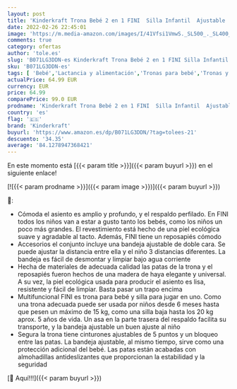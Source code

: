 ```yaml
---
layout: post
title: 'Kinderkraft Trona Bebé 2 en 1 FINI  Silla Infantil  Ajustable  Gris'
date: 2022-02-26 22:45:01
image: 'https://m.media-amazon.com/images/I/41Vfsi1VmwS._SL500_._SL400_.jpg'
comments: true
category: ofertas
author: 'tole.es'
slug: 'B071LG3DDN-es Kinderkraft Trona Bebé 2 en 1 FINI Silla Infantil...'
sku: 'B071LG3DDN-es'
tags: [ 'Bebé','Lactancia y alimentación','Tronas para bebé','Tronas y asientos','bebé','kinderkraft','trona', ]
actualPrice: 64.99 EUR
currency: EUR
price: 64.99
comparePrice: 99.0 EUR
prodname: 'Kinderkraft Trona Bebé 2 en 1 FINI  Silla Infantil  Ajustable  Gris'
country: 'es'
flag: '🇪🇸'
brand: 'Kinderkraft'
buyurl: 'https://www.amazon.es/dp/B071LG3DDN/?tag=tolees-21'
descuento: '34.35'
average: '84.1278947368421'
---
```


En este momento está [{{< param title >}}]({{< param buyurl >}}) en el siguiente enlace!

[![{{< param prodname >}}]({{< param image >}})]({{< param buyurl >}})

🔎:

- Cómoda el asiento es amplio y profundo, y el respaldo perfilado. En FINI todos los niños van a estar a gusto tanto los bebés, como los niños un poco más grandes. El revestimiento está hecho de una piel ecológica suave y agradable al tacto. Además, FINI tiene un reposapiés cómodo
- Accesorios el conjunto incluye una bandeja ajustable de doble cara. Se puede ajustar la distancia entre ella y el niño 3 distancias diferentes. La bandeja es fácil de desmontar y limpiar bajo agua corriente
- Hecha de materiales de adecuada calidad las patas de la trona y el reposapiés fueron hechos de una madera de haya elegante y universal. A su vez, la piel ecológica usada para producir el asiento es lisa, resistente y fácil de limpiar. Basta pasar un trapo encima
- Multifuncional FINI es trona para bebé y silla para jugar en uno. Como una trona adecuada puede ser usada por niños desde 6 meses hasta que pesen un máximo de 15 kg, como una silla baja hasta los 20 kg aprox. 5 años de vida. Un asa en la parte trasera del respaldo facilita su transporte, y la bandeja ajustable un buen ajuste al niño
- Segura la trona tiene cinturones ajustables de 5 puntos y un bloqueo entre las patas. La bandeja ajustable, al mismo tiempo, sirve como una protección adicional del bebé. Las patas están acabadas con almohadillas antideslizantes que proporcionan la estabilidad y la seguridad

[🛒 Aquí!!!]({{< param buyurl >}})
